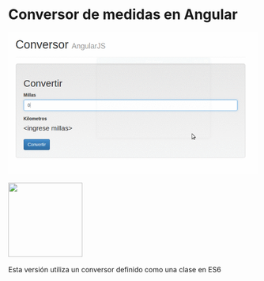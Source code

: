 # Conversor de medidas en Angular

![video](video/demo.gif)

<img src="https://cloud.githubusercontent.com/assets/4549002/17750101/fa2f7334-6496-11e6-864f-6f57e8d7bc67.png" height="150" width="150"/>

Esta versión utiliza un conversor definido como una clase en ES6
